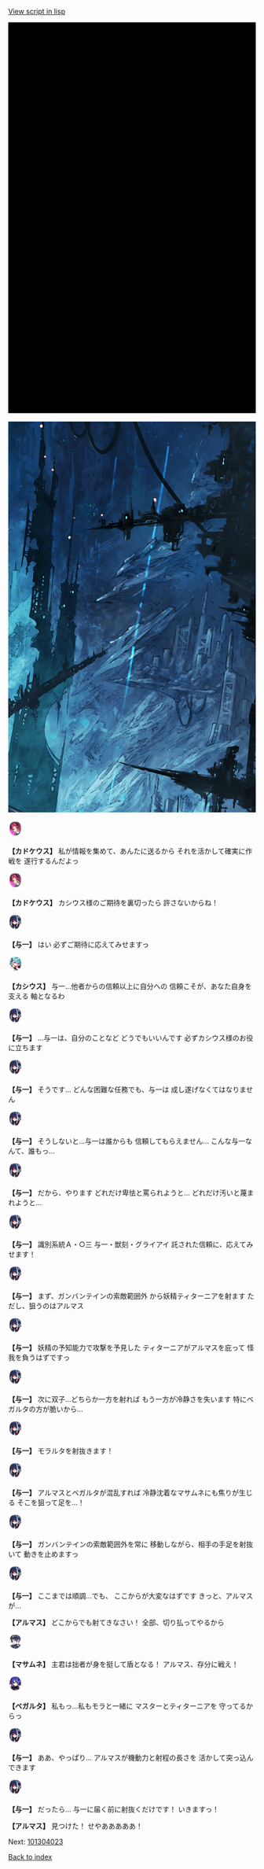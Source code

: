 [View script in lisp](../scripts/101304021.txt)

![bg_black.png](../images/backgrounds/bg_black.png)

![underground_world_1.png](../images/backgrounds/underground_world_1.png)

<img src="../images/units/3600411.png" alt="3600411.png" height="34"/>

**【カドケウス】**
私が情報を集めて、あんたに送るから
それを活かして確実に作戦を
遂行するんだよっ

<img src="../images/units/3600411.png" alt="3600411.png" height="34"/>

**【カドケウス】**
カシウス様のご期待を裏切ったら
許さないからね！

<img src="../images/units/3400511.png" alt="3400511.png" height="34"/>

**【与一】**
はい
必ずご期待に応えてみせますっ

<img src="../images/units/3303111.png" alt="3303111.png" height="34"/>

**【カシウス】**
与一…他者からの信頼以上に自分への
信頼こそが、あなた自身を支える
軸となるわ

<img src="../images/units/3400511.png" alt="3400511.png" height="34"/>

**【与一】**
…与一は、自分のことなど
どうでもいいんです
必ずカシウス様のお役に立ちます

<img src="../images/units/3400511.png" alt="3400511.png" height="34"/>

**【与一】**
そうです…
どんな困難な任務でも、与一は
成し遂げなくてはなりません

<img src="../images/units/3400511.png" alt="3400511.png" height="34"/>

**【与一】**
そうしないと…与一は誰からも
信頼してもらえません…
こんな与一なんて、誰もっ…

<img src="../images/units/3400511.png" alt="3400511.png" height="34"/>

**【与一】**
だから、やります
どれだけ卑怯と罵られようと…
どれだけ汚いと蔑まれようと…

<img src="../images/units/3400511.png" alt="3400511.png" height="34"/>

**【与一】**
識別系統Ａ・○三
与一・獣刻・グライアイ
託された信頼に、応えてみせます！

<img src="../images/units/3400511.png" alt="3400511.png" height="34"/>

**【与一】**
まず、ガンバンテインの索敵範囲外
から妖精ティターニアを射ます
ただし、狙うのはアルマス

<img src="../images/units/3400511.png" alt="3400511.png" height="34"/>

**【与一】**
妖精の予知能力で攻撃を予見した
ティターニアがアルマスを庇って
怪我を負うはずですっ

<img src="../images/units/3400511.png" alt="3400511.png" height="34"/>

**【与一】**
次に双子…どちらか一方を射れば
もう一方が冷静さを失います
特にベガルタの方が脆いから…

<img src="../images/units/3400511.png" alt="3400511.png" height="34"/>

**【与一】**
モラルタを射抜きます！

<img src="../images/units/3400511.png" alt="3400511.png" height="34"/>

**【与一】**
アルマスとベガルタが混乱すれば
冷静沈着なマサムネにも焦りが生じる
そこを狙って足を…！

<img src="../images/units/3400511.png" alt="3400511.png" height="34"/>

**【与一】**
ガンバンテインの索敵範囲外を常に
移動しながら、相手の手足を射抜いて
動きを止めますっ

<img src="../images/units/3400511.png" alt="3400511.png" height="34"/>

**【与一】**
ここまでは順調…でも、
ここからが大変なはずです
きっと、アルマスが…

**【アルマス】**
どこからでも射てきなさい！
全部、切り払ってやるから

<img src="../images/units/3100111.png" alt="3100111.png" height="34"/>

**【マサムネ】**
主君は拙者が身を挺して盾となる！
アルマス、存分に戦え！

<img src="../images/units/3104111.png" alt="3104111.png" height="34"/>

**【ベガルタ】**
私もっ…私もモラと一緒に
マスターとティターニアを
守ってるからっ

<img src="../images/units/3400511.png" alt="3400511.png" height="34"/>

**【与一】**
ああ、やっぱり…
アルマスが機動力と射程の長さを
活かして突っ込んできます

<img src="../images/units/3400511.png" alt="3400511.png" height="34"/>

**【与一】**
だったら…
与一に届く前に射抜くだけです！
いきますっ！

**【アルマス】**
見つけた！
せやあああああ！

Next: [101304023](101304023.md)

[Back to index](index.md)
